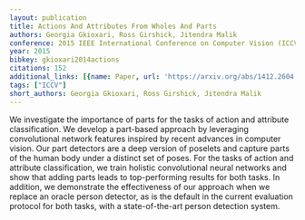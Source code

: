```yaml
---
layout: publication
title: Actions And Attributes From Wholes And Parts
authors: Georgia Gkioxari, Ross Girshick, Jitendra Malik
conference: 2015 IEEE International Conference on Computer Vision (ICCV)
year: 2015
bibkey: gkioxari2014actions
citations: 152
additional_links: [{name: Paper, url: 'https://arxiv.org/abs/1412.2604'}]
tags: ["ICCV"]
short_authors: Georgia Gkioxari, Ross Girshick, Jitendra Malik
---
```

We investigate the importance of parts for the tasks of action and attribute
classification. We develop a part-based approach by leveraging convolutional
network features inspired by recent advances in computer vision. Our part
detectors are a deep version of poselets and capture parts of the human body
under a distinct set of poses. For the tasks of action and attribute
classification, we train holistic convolutional neural networks and show that
adding parts leads to top-performing results for both tasks. In addition, we
demonstrate the effectiveness of our approach when we replace an oracle person
detector, as is the default in the current evaluation protocol for both tasks,
with a state-of-the-art person detection system.